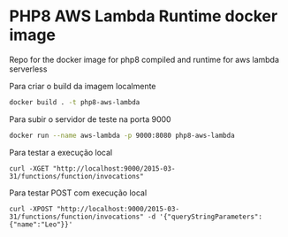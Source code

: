 # PHP8 AWS Lambda Runtime docker image
Repo for the docker image for php8 compiled and runtime for aws lambda serverless

Para criar o build da imagem localmente
```bash
docker build . -t php8-aws-lambda
```

Para subir o servidor de teste na porta 9000
```bash
docker run --name aws-lambda -p 9000:8080 php8-aws-lambda
```

Para testar a execução local
```
curl -XGET "http://localhost:9000/2015-03-31/functions/function/invocations"
```

Para testar POST com execução local
```
curl -XPOST "http://localhost:9000/2015-03-31/functions/function/invocations" -d '{"queryStringParameters": {"name":"Leo"}}'
```